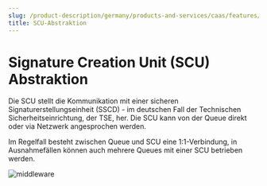 ```yaml
---
slug: /product-description/germany/products-and-services/caas/features/basics/scu-abstraction
title: SCU-Abstraktion
---
```


# Signature Creation Unit (SCU) Abstraktion

Die SCU stellt die Kommunikation mit einer sicheren Signaturerstellungseinheit (SSCD) - im deutschen Fall der Technischen Sicherheitseinrichtung, der TSE, her. Die SCU kann von der Queue direkt oder via Netzwerk angesprochen werden.

Im Regelfall besteht zwischen Queue und SCU eine 1:1-Verbindung, in Ausnahmefällen können auch mehrere Queues mit einer SCU betrieben werden.


![middleware](../../media/middleware.png)


